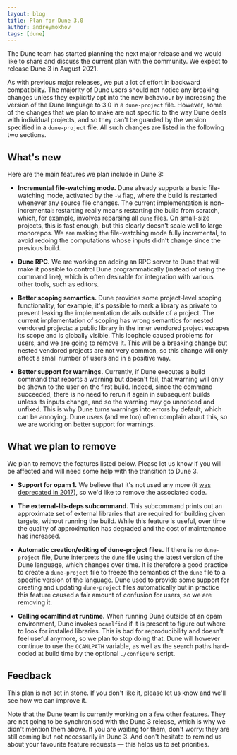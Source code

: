 ```yaml
---
layout: blog
title: Plan for Dune 3.0
author: andreymokhov
tags: [dune]
---
```


<!-- TODO: After publishing the post, create a Discuss page, and link to it. -->

The Dune team has started planning the next major release and we would like to
share and discuss the current plan with the community. We expect to release
Dune 3 in August 2021.

As with previous major releases, we put a lot of effort in backward
compatibility. The majority of Dune users should not notice any breaking changes
unless they explicitly opt into the new behaviour by increasing the version of
the Dune language to 3.0 in a `dune-project` file. However, some of the changes
that we plan to make are not specific to the way Dune deals with individual
projects, and so they can't be guarded by the version specified in a
`dune-project` file. All such changes are listed in the following two sections.

## What's new

Here are the main features we plan include in Dune 3:

* **Incremental file-watching mode.** Dune already supports a basic
  file-watching mode, activated by the `-w` flag, where the build is restarted
  whenever any source file changes. The current implementation is
  non-incremental: restarting really means restarting the build from scratch,
  which, for example, involves reparsing all `dune` files. On small-size
  projects, this is fast enough, but this clearly doesn't scale well to large
  monorepos. We are making the file-watching mode fully incremental, to avoid
  redoing the computations whose inputs didn't change since the previous build.

* **Dune RPC.** We are working on adding an RPC server to Dune that will make it
  possible to control Dune programmatically (instead of using the command line),
  which is often desirable for integration with various other tools, such as
  editors.

* **Better scoping semantics.** Dune provides some project-level scoping
  functionality, for example, it's possible to mark a library as private to
  prevent leaking the implementation details outside of a project. The current
  implementation of scoping has wrong semantics for nested vendored projects: a
  public library in the inner vendored project escapes its scope and is globally
  visible. This loophole caused problems for users, and we are going to remove
  it. This will be a breaking change but nested vendored projects are not very
  common, so this change will only affect a small number of users and in a
  positive way.

* **Better support for warnings.** Currently, if Dune executes a build command
  that reports a warning but doesn't fail, that warning will only be shown to
  the user on the first build. Indeed, since the command succeeded, there is no
  need to rerun it again in subsequent builds unless its inputs change, and so
  the warning may go unnoticed and unfixed. This is why Dune turns warnings into
  errors by default, which can be annoying. Dune users (and we too) often
  complain about this, so we are working on better support for warnings.

## What we plan to remove

We plan to remove the features listed below. Please let us know if you will be
affected and will need some help with the transition to Dune 3.

* **Support for opam 1.** We believe that it's not used any more (it [was
  deprecated in 2017](https://opam.ocaml.org/blog/deprecating-opam-1-2-0/)), so
  we'd like to remove the associated code.

* **The external-lib-deps subcommand.** This subcommand prints out an
  approximate set of external libraries that are required for building given
  targets, without running the build. While this feature is useful, over time
  the quality of approximation has degraded and the cost of maintenance has
  increased.

* **Automatic creation/editing of dune-project files.** If there is no
  `dune-project` file, Dune interprets the `dune` file using the latest version
  of the Dune language, which changes over time. It is therefore a good practice
  to create a `dune-project` file to freeze the semantics of the `dune` file to a specific version of the language. Dune used to provide some support for creating and updating `dune-project` files automatically but in practice this feature caused a fair amount of confusion for users, so we are removing it.

* **Calling ocamlfind at runtime.** When running Dune outside of an opam
  environment, Dune invokes `ocamlfind` if it is present to figure out where to
  look for installed libraries. This is bad for reproducibility and doesn't feel
  useful anymore, so we plan to stop doing that. Dune will however continue to
  use the `OCAMLPATH` variable, as well as the search paths hard-coded at build
  time by the optional `./configure` script.

## Feedback

This plan is not set in stone. If you don't like it, please let us know and
we'll see how we can improve it.

Note that the Dune team is currently working on a few other features. They are
not going to be synchronised with the Dune 3 release, which is why we didn't
mention them above. If you are waiting for them, don't worry: they are still
coming but not necessarily in Dune 3. And don't hesitate to remind us about your
favourite feature requests &mdash; this helps us to set priorities.
